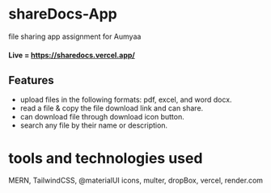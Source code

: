 # shareDocs-App
file sharing app assignment for Aumyaa

#### Live = https://sharedocs.vercel.app/

## Features
- upload files in the following formats: pdf, excel, and word docx.
- read a file & copy the file download link and can share.
- can download file through download icon button.
- search any file by their name or description.

# tools and technologies used
  MERN, TailwindCSS, @materialUI icons, multer, dropBox, vercel, render.com 
